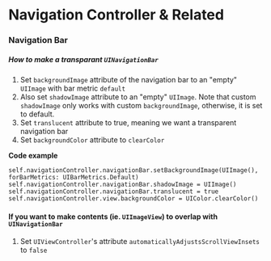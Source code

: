 # Navigation Controller & Related

### Navigation Bar

##### How to make a transparant `UINavigationBar`
1. Set `backgroundImage` attribute of the navigation bar to an "empty" `UIImage` with bar metric `default`
2. Also set `shadowImage` attribute to an "empty" `UIImage`. Note that custom `shadowImage` only works with custom `backgroundImage`, otherwise, it is set to default.
3. Set `translucent` attribute to true, meaning we want a transparent navigation bar
4. Set `backgroundColor` attribute to `clearColor`

**Code example**
```
self.navigationController.navigationBar.setBackgroundImage(UIImage(), forBarMetrics: UIBarMetrics.Default)
self.navigationController.navigationBar.shadowImage = UIImage()
self.navigationController.navigationBar.translucent = true
self.navigationController.view.backgroundColor = UIColor.clearColor()
```

#### If you want to make contents (ie. `UIImageView`) to overlap with `UINavigationBar`
1. Set `UIViewController`'s attribute `automaticallyAdjustsScrollViewInsets` to `false`
